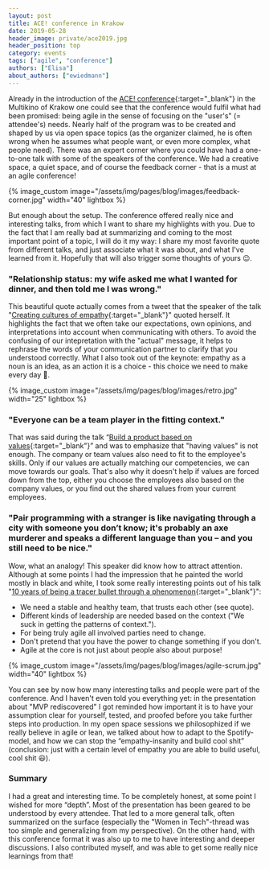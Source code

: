 ```yaml
---
layout: post
title: ACE! conference in Krakow
date: 2019-05-28
header_image: private/ace2019.jpg
header_position: top
category: events
tags: ["agile", "conference"]
authors: ["Elisa"]
about_authors: ["ewiedmann"]
---
```


Already in the introduction of the [ACE! conference](https://aceconf.com/#!/home){:target="_blank"} in the Multikino of Krakow one could see that the conference would fulfil what had been promised: being agile in the sense of focusing on the "user's" (= attendee's) needs.
Nearly half of the program was to be created and shaped by us via open space topics (as the organizer claimed, he is often wrong when he assumes what people want, or even more complex, what people need).
There was an expert corner where you could have had a one-to-one talk with some of the speakers of the conference.
We had a creative space, a quiet space, and of course the feedback corner - that is a must at an agile conference!

{% image_custom image="/assets/img/pages/blog/images/feedback-corner.jpg" width="40" lightbox %}

But enough about the setup.
The conference offered really nice and interesting talks, from which I want to share my highlights with you.
Due to the fact that I am really bad at summarizing and coming to the most important point of a topic, I will do it my way: I share my most favorite quote from different talks, and just associate what it was about, and what I've learned from it.
Hopefully that will also trigger some thoughts of yours 😉.

### "Relationship status: my wife asked me what I wanted for dinner, and then told me I was wrong."

This beautiful quote actually comes from a tweet that the speaker of the talk "[Creating cultures of empathy](https://aceconf.com/#!/speaker/115/sharon-steed){:target="_blank"}" quoted herself.
It highlights the fact that we often take our expectations, own opinions, and interpretations into account when communicating with others.
To avoid the confusing of our intepretation with the "actual" message, it helps to rephrase the words of your communication partner to clarify that you understood correctly.
What I also took out of the keynote: empathy as a noun is an idea, as an action it is a choice - this choice we need to make every day 💪. 

{% image_custom image="/assets/img/pages/blog/images/retro.jpg" width="25" lightbox %}

### "Everyone can be a team player in the fitting context."

That was said during the talk “[Build a product based on values](https://aceconf.com/#!/speaker/229/nela-dunato){:target="_blank"}” and was to emphasize that "having values" is not enough.
The company or team values also need to fit to the employee's skills.
Only if our values are actually matching our competencies, we can move towards our goals.
That's also why it doesn't help if values are forced down from the top, either you choose the employees also based on the company values, or you find out the shared values from your current employees.

### "Pair programming with a stranger is like navigating through a city with someone you don’t know; it's probably an axe murderer and speaks a different language than you – and you still need to be nice."

Wow, what an analogy!
This speaker did know how to attract attention.
Although at some points I had the impression that he painted the world mostly in black and white, I took some really interesting points out of his talk "[10 years of being a tracer bullet through a phenomenon](https://aceconf.com/#!/speaker/228/mike-sutton){:target="_blank"}":

* We need a stable and healthy team, that trusts each other (see quote).
* Different kinds of leadership are needed based on the context ("We suck in getting the patterns of context.").
* For being truly agile all involved parties need to change.
* Don't pretend that you have the power to change something if you don't.
* Agile at the core is not just about people also about purpose!

{% image_custom image="/assets/img/pages/blog/images/agile-scrum.jpg" width="40" lightbox %}

You can see by now how many interesting talks and people were part of the conference.
And I haven't even told you everything yet: in the presentation about "MVP rediscovered" I got reminded how important it is to have your assumption clear for yourself, tested, and proofed before you take further steps into production. In my open space sessions we philosophized if we really believe in agile or lean, we talked about how to adapt to the Spotify-model, and how we can stop the “empathy-insanity and build cool shit” (conclusion: just with a certain level of
empathy you are able to build useful, cool shit 😃).

### Summary

I had a great and interesting time.
To be completely honest, at some point I wished for more “depth”.
Most of the presentation has been geared to be understood by every attendee.
That led to a more general talk, often summarized on the surface (especially the "Women in Tech"-thread was too simple and generalizing from my perspective).
On the other hand, with this conference format it was also up to me to have interesting and deeper discussions.
I also contributed myself, and was able to get some really nice learnings from that!
